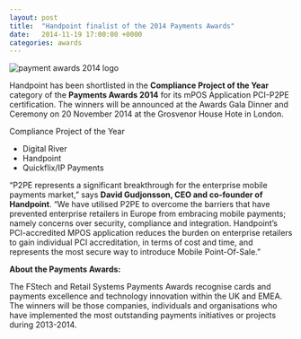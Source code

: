 ```yaml
---
layout: post
title:  "Handpoint finalist of the 2014 Payments Awards"
date:   2014-11-19 17:00:00 +0000
categories: awards
---
```


<img class="ui medium centered image" src="https://handpoint.imgix.net/web/images/logos/payments_awards_2014.png" alt="payment awards 2014 logo">

Handpoint has been shortlisted in the **Compliance Project of the Year** category of the **Payments Awards 2014** for its mPOS Application PCI-P2PE certification. The winners will be announced at the Awards Gala Dinner and Ceremony on 20 November 2014 at the Grosvenor House Hote in London.

Compliance Project of the Year

* Digital River
* Handpoint
* Quickflix/IP Payments

“P2PE represents a significant breakthrough for the enterprise mobile payments market,” says **David Gudjonsson, CEO and co-founder of Handpoint**. “We have utilised P2PE to overcome the barriers that have prevented enterprise retailers in Europe from embracing mobile payments; namely concerns over security, compliance and integration. Handpoint’s PCI-accredited MPOS application reduces the burden on enterprise retailers to gain individual PCI accreditation, in terms of cost and time, and represents the most secure way to introduce Mobile Point-Of-Sale.”

**About the Payments Awards:**

The FStech and Retail Systems Payments Awards recognise cards and payments excellence and technology innovation within the UK and EMEA. The winners will be those companies, individuals and organisations who have implemented the most outstanding payments initiatives or projects during 2013-2014.